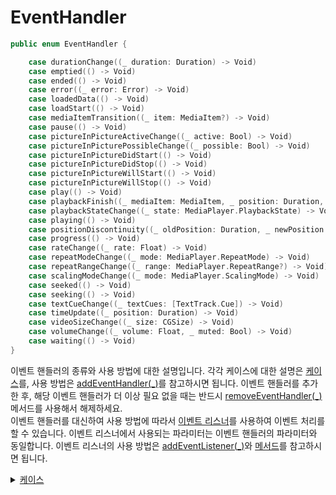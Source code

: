 # EventHandler

```swift
public enum EventHandler {

    case durationChange((_ duration: Duration) -> Void)
    case emptied(() -> Void)
    case ended(() -> Void)
    case error((_ error: Error) -> Void)
    case loadedData(() -> Void)
    case loadStart(() -> Void)
    case mediaItemTransition((_ item: MediaItem?) -> Void)
    case pause(() -> Void)
    case pictureInPictureActiveChange((_ active: Bool) -> Void)
    case pictureInPicturePossibleChange((_ possible: Bool) -> Void)
    case pictureInPictureDidStart(() -> Void)
    case pictureInPictureDidStop(() -> Void)
    case pictureInPictureWillStart(() -> Void)
    case pictureInPictureWillStop(() -> Void)
    case play(() -> Void)
    case playbackFinish((_ mediaItem: MediaItem, _ position: Duration, _ duration: Duration?) -> Void)
    case playbackStateChange((_ state: MediaPlayer.PlaybackState) -> Void)
    case playing(() -> Void)
    case positionDiscontinuity((_ oldPosition: Duration, _ newPosition: Duration) -> Void)
    case progress(() -> Void)
    case rateChange((_ rate: Float) -> Void)
    case repeatModeChange((_ mode: MediaPlayer.RepeatMode) -> Void)
    case repeatRangeChange((_ range: MediaPlayer.RepeatRange?) -> Void)
    case scalingModeChange((_ mode: MediaPlayer.ScalingMode) -> Void)
    case seeked(() -> Void)
    case seeking(() -> Void)
    case textCueChange((_ textCues: [TextTrack.Cue]) -> Void)
    case timeUpdate((_ position: Duration) -> Void)
    case videoSizeChange((_ size: CGSize) -> Void)
    case volumeChange((_ volume: Float, _ muted: Bool) -> Void)
    case waiting(() -> Void)
}
```

이벤트 핸들러의 종류와 사용 방법에 대한 설명입니다. 각각 케이스에 대한 설명은 [케이스](./details.md)를, 사용 방법은 [addEventHandler(_)](../../class/media-player/details.md#addeventhandler_)를 참고하시면 됩니다. 이벤트 핸들러를 추가한 후, 해당 이벤트 핸들러가 더 이상 필요 없을 때는 반드시 [removeEventHandler(_)](../../class/media-player/details.md#removeeventhandler_) 메서드를 사용해서 해제하세요.<br>
이벤트 핸들러를 대신하여 사용 방법에 따라서 [이벤트 리스너](../../protocol/event-listeners/home.md)를 사용하여 이벤트 처리를 할 수 있습니다. 이벤트 리스너에서 사용되는 파라미터는 이벤트 핸들러의 파라미터와 동일합니다. 이벤트 리스너의 사용 방법은 [addEventListener(_)](../../class/media-player/details.md#addeventlistener_)와 [메서드](../../protocol/event-listeners/details.md)를 참고하시면 됩니다.

<details>
<summary>
    <a href="./details.md#케이스">케이스</a>
</summary>

- [durationChange](./details.md#durationchange)

- [emptied](./details.md#emptied)

- [ended](./details.md#ended)

- [error](./details.md#error)

- [loadedData](./details.md#loadeddata)

- [loadStart](./details.md#loadstart)

- [mediaItemTransition](./details.md#mediaitemtransition)

- [pause](./details.md#pause)

- [pictureInPictureActiveChange](./details.md#pictureinpictureactivechange)

- [pictureInPicturePossibleChange](./details.md#pictureinpicturepossiblechange)

- [pictureInPictureDidStart](./details.md#pictureinpicturedidstart)

- [pictureInPictureDidStop](./details.md#pictureinpicturedidstop)

- [pictureInPictureWillStart](./details.md#pictureinpicturewillstart)

- [pictureInPictureWillStop](./details.md#pictureinpicturewillstop)

- [play](./details.md#play)

- [playbackFinish](./details.md#playbackfinish)

- [playbackStateChange](./details.md#playbackstatechange)

- [playing](./details.md#playing)

- [positionDiscontinuity](./details.md#positiondiscontinuity)

- [progress](./details.md#progress)

- [rateChange](./details.md#ratechange)

- [repeatModeChange](./details.md#repeatmodechange)

- [repeatRangeChange](./details.md#repeatrangechange)

- [scalingModeChange](./details.md#scalingmodechange)

- [seeked](./details.md#seeked)

- [seeking](./details.md#seeking)

- [textCueChange](./details.md#textcuechange)

- [timeUpdate](./details.md#timeupdate)

- [videoSizeChange](./details.md#videosizechange)

- [volumeChange](./details.md#volumechange)

- [waiting](./details.md#waiting)

</details>
<br>
